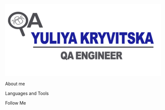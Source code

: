 ![Header](https://github.com/JuliyaKryv/JuliyaKryv/blob/main/Attachment/KJ%20log%2011.png)

About me

Languages and Tools

Follow Me
